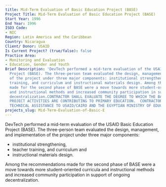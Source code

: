 ```yaml
---
title: Mid-Term Evaluation of Basic Education Project (BASE)
Project Title: Mid-Term Evaluation of Basic Education Project (BASE)
Start Year: 1996
End Year: 1996
ISO3 Code:
- NIC
Region: Latin America and the Caribbean
Country: Nicaragua
Client/ Donor: USAID
Is Current Project? (true/false): false
Practice Area:
- Monitoring and Evaluation
- Education, Gender and Youth
Brief Description: 'DevTech performed a mid-term evaluation of the USAID Basic Education
  Project (BASE). The three-person team evaluated the design, management, and implementation
  of the project under three major components: institutional strengthening, teacher
  training, and curriculum and instructional materials design. Among the recommendations
  made for the second phase of BASE were a move towards more student-oriented curricula
  and instructional methods and increased community participation in support of ongoing
  decentralization.CONTRACTOR SHALL EVALUATE THE DEGREE TO WHICH THE BASIC EDUCATION
  PROJECT ACTIVITIES ARE CONTRIBUTING TO PRIMARY EDUCATION.  CONTRACTOR SHALL PROVIDE
  TECHNICAL ASSISTANCE TO USAID/CAIRO AND THE EGYPTIAN MINISTRY OF EDUCATION'
projects_slug: Mid-Term-Evaluation-of-Basic-E
---
```


DevTech performed a mid-term evaluation of the USAID Basic Education Project (BASE). The three-person team evaluated the design, management, and implementation of the project under three major components:
* institutional strengthening, 
* teacher training, and curriculum and 
* instructional materials design. 

Among the recommendations made for the second phase of BASE were a move towards more student-oriented curricula and instructional methods and increased community participation in support of ongoing decentralization.
